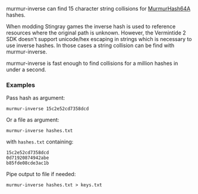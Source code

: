 murmur-inverse can find 15 character string collisions for [MurmurHash64A](https://en.wikipedia.org/wiki/MurmurHash#MurmurHash2) hashes.

When modding Stingray games the inverse hash is used to reference resources
where the original path is unknown.
However, the Vermintide 2 SDK doesn't support unicode/hex escaping in strings
which is necessary to use inverse hashes.
In those cases a string collision can be find with murmur-inverse.

murmur-inverse is fast enough to find collisions for a million hashes in under a second.

### Examples

Pass hash as argument:
```
murmur-inverse 15c2e52cd7358dcd
```

Or a file as argument:
```
murmur-inverse hashes.txt
```

with `hashes.txt` containing:
```
15c2e52cd7358dcd
0d71920874942abe
b85fde08cde3ac1b
```

Pipe output to file if needed:
```
murmur-inverse hashes.txt > keys.txt
```
